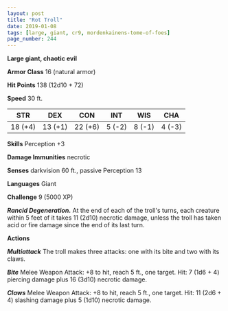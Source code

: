 ```yaml
---
layout: post
title: "Rot Troll"
date: 2019-01-08
tags: [large, giant, cr9, mordenkainens-tome-of-foes]
page_number: 244
---
```


**Large giant, chaotic evil**

**Armor Class** 16 (natural armor)

**Hit Points** 138  (12d10 + 72)

**Speed** 30 ft.

|   STR   |   DEX   |   CON   |   INT   |   WIS   |   CHA   |
|:-------:|:-------:|:-------:|:-------:|:-------:|:-------:|
| 18 (+4) | 13 (+1) | 22 (+6) | 5 (-2) | 8 (-1) | 4 (-3) |

**Skills** Perception +3

**Damage Immunities** necrotic

**Senses** darkvision 60 ft., passive Perception 13

**Languages** Giant

**Challenge** 9 (5000 XP)

***Rancid Degeneration.*** At the end of each of the troll's turns, each creature within 5 feet of it takes 11 (2d10) necrotic damage, unless the troll has taken acid or fire damage since the end of its last turn.

**Actions**

***Multiattack*** The troll makes three attacks: one with its bite and two with its claws.

***Bite*** Melee Weapon Attack: +8 to hit, reach 5 ft., one target. Hit: 7 (1d6 + 4) piercing damage plus 16 (3d10) necrotic damage.

***Claws*** Melee Weapon Attack: +8 to hit, reach 5 ft., one target. Hit: 11 (2d6 + 4) slashing damage plus 5 (1d10) necrotic damage.